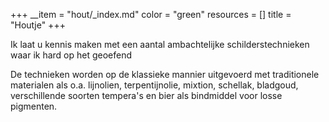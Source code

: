 +++
__item = "hout/_index.md"
color = "green"
resources = []
title = "Houtje"
+++

Ik laat u kennis maken met een aantal ambachtelijke schilderstechnieken waar ik hard op het geoefend

De technieken worden op de klassieke mannier uitgevoerd met traditionele materialen als o.a. lijnolien, terpentijnolie, mixtion, schellak, bladgoud, verschillende soorten tempera's en bier als bindmiddel voor losse pigmenten.
